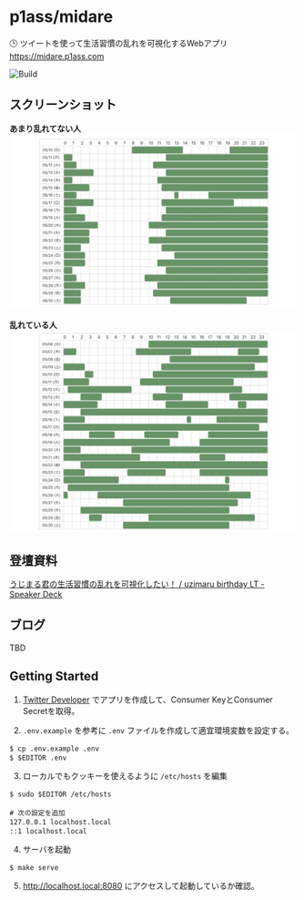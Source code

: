 # p1ass/midare

🕒 ツイートを使って生活習慣の乱れを可視化するWebアプリ  
https://midare.p1ass.com

![Build](https://github.com/p1ass/midare/workflows/Build/badge.svg)

## スクリーンショット

**あまり乱れてない人**
![tae](images/tae.png)

**乱れている人**
![tae](images/yabai.png)


## 登壇資料

 [うじまる君の生活習慣の乱れを可視化したい！ / uzimaru birthday LT - Speaker Deck](https://speakerdeck.com/p1ass/uzimaru-birthday-lt )

## ブログ

TBD

## Getting Started

1. [Twitter Developer](https://developer.twitter.com/en) でアプリを作成して、Consumer KeyとConsumer Secretを取得。

2. `.env.example` を参考に `.env` ファイルを作成して適宜環境変数を設定する。

```console
$ cp .env.example .env
$ $EDITOR .env
```

3. ローカルでもクッキーを使えるように `/etc/hosts` を編集

```consoel
$ sudo $EDITOR /etc/hosts

# 次の設定を追加
127.0.0.1 localhost.local
::1 localhost.local
```

4. サーバを起動

```console
$ make serve
```

5. http://localhost.local:8080 にアクセスして起動しているか確認。
